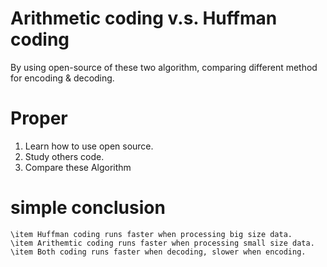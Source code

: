 # Arithmetic coding v.s. Huffman coding

By using open-source of these two algorithm, comparing different method for encoding & decoding.

# Proper

1. Learn how to use open source.
2. Study others code.
3. Compare these Algorithm

# simple conclusion

    \item Huffman coding runs faster when processing big size data.
    \item Arithemtic coding runs faster when processing small size data.
    \item Both coding runs faster when decoding, slower when encoding. 
